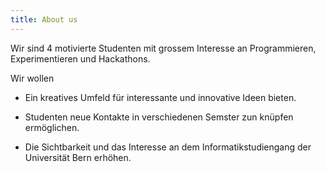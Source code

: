 ```yaml
---
title: About us
---
```


Wir sind 4 motivierte Studenten mit grossem Interesse an Programmieren, Experimentieren und Hackathons.

Wir wollen

- Ein kreatives Umfeld für interessante und innovative Ideen bieten.

- Studenten neue Kontakte in verschiedenen Semster zun knüpfen ermöglichen.

- Die Sichtbarkeit und das Interesse an dem Informatikstudiengang der Universität Bern erhöhen.
